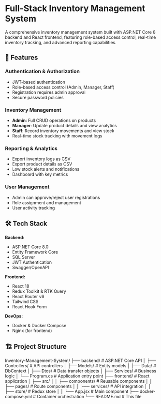 # Full-Stack Inventory Management System

A comprehensive inventory management system built with ASP.NET Core 8 backend and React frontend, featuring role-based access control, real-time inventory tracking, and advanced reporting capabilities.

## 🚀 Features

### Authentication & Authorization
- JWT-based authentication
- Role-based access control (Admin, Manager, Staff)
- Registration requires admin approval
- Secure password policies

### Inventory Management
- **Admin**: Full CRUD operations on products
- **Manager**: Update product details and view analytics
- **Staff**: Record inventory movements and view stock
- Real-time stock tracking with movement logs

### Reporting & Analytics
- Export inventory logs as CSV
- Export product details as CSV
- Low stock alerts and notifications
- Dashboard with key metrics

### User Management
- Admin can approve/reject user registrations
- Role assignment and management
- User activity tracking

## 🛠️ Tech Stack

**Backend:**
- ASP.NET Core 8.0
- Entity Framework Core
- SQL Server
- JWT Authentication
- Swagger/OpenAPI

**Frontend:**
- React 18
- Redux Toolkit & RTK Query
- React Router v6
- Tailwind CSS
- React Hook Form

**DevOps:**
- Docker & Docker Compose
- Nginx (for frontend)

## 🏗️ Project Structure

Inventory-Management-System/
├── backend/ # ASP.NET Core API
│ ├── Controllers/ # API controllers
│ ├── Models/ # Entity models
│ ├── Data/ # DbContext
│ ├── Dtos/ # Data transfer objects
│ ├── Services/ # Business logic
│ └── Program.cs # Application entry point
├── frontend/ # React application
│ ├── src/
│ │ ├── components/ # Reusable components
│ │ ├── pages/ # Route components
│ │ ├── services/ # API integration
│ │ ├── store/ # Redux store
│ │ └── App.jsx # Main component
├── docker-compose.yml # Container orchestration
└── README.md # This file